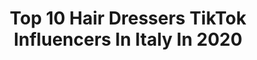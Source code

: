 ---
title: Top 10 Hair Dressers TikTok Influencers In Italy In 2020
description: >-
  Find top hair dressers TikTok influencers in Italy in 2020. Most popular hashtags: #hairstyle #dance #tutorial #estate.
platform: TikTok
profiles:
  - username: "virginia.curlygirl"
    fullname: >-
      Virginia ♥️
    location: "Italy"
    followers: 66801
    engagement: 1045
    commentsToLikes: 0.025124
    id: ck8f8n7my3g6a0j78vcegqul6
    verified: false
    hashtags: "#easycurls, #arrow, #hairbrush, #newtrend"
  - username: "laurabodini__"
    fullname: >-
      laurabodini__
    location: "Italy"
    followers: 9783
    engagement: 601
    commentsToLikes: 0.029571
    id: ckaftrrae6kyo0i78ayr9o3ux
    verified: false
    hashtags: "#hacks, #asmrmakeup, #makeuptips, #mascherina"
  - username: "veronica.marzullo"
    fullname: >-
      veronica.marzullo
    location: "Italy"
    followers: 42138
    engagement: 562
    commentsToLikes: 0.015112
    id: ck8vv7fmakzjk0j78l3vpstxx
    verified: false
    hashtags: "#sisters, #twins, #what, #twinsoftiktok"
  - username: "caniatti"
    fullname: >-
      Mattia
    location: "Italy"
    followers: 47237
    engagement: 2450
    commentsToLikes: 0.027274
    id: ck9f23o7abh220j78k83rhpm4
    verified: false
    hashtags: "#utilit, #twin, #occhiali, #dance"
  - username: "tit4lk3r"
    fullname: >-
      Teresa Tita Monoriti
    location: "Italy"
    followers: 33807
    engagement: 2143
    commentsToLikes: 0.046840
    id: ck9ewks0gn7jh0j78kp617yi3
    verified: false
    hashtags: "#edit, #chiesa, #estate, #tiktoker"
  - username: "jingherly"
    fullname: >-
      Jingherly 👸🏻
    location: "Italy"
    followers: 601197
    engagement: 1951
    commentsToLikes: 0.011237
    id: ck8j4g0oc21z90j78azm1x6pa
    verified: false
    hashtags: "#roomtour, #inmyroom, #sport, #glowup"
  - username: "tatianabogdanovaa"
    fullname: >-
      tatianabogdanovaa
    location: "Italy"
    followers: 3588
    engagement: 1308
    commentsToLikes: 0.034272
    id: ck9rd4b4uwbhf0j784asuh0gc
    verified: false
    hashtags: "#haircolor, #asmr, #hairhack, #bellaswan"
  - username: "nancywaves_official"
    fullname: >-
      Nancy Waves
    location: "Italy"
    followers: 5709
    engagement: 1485
    commentsToLikes: 0.026547
    id: ck81qqt1pj2b90j781qmocwhw
    verified: false
    hashtags: "#followers, #drawface, #salmon, #mermaidmelody"
  - username: "iamlapia"
    fullname: >-
      LaPia👑
    location: "Italy"
    followers: 3061
    engagement: 1107
    commentsToLikes: 0.090403
    id: cka6jgn4luq6m0i783o5klcy4
    verified: false
    hashtags: "#denisdosio, #houseparty, #capellliricci, #clown"
  - username: "micole_larosa"
    fullname: >-
      micole_larosa
    location: "Italy"
    followers: 22731
    engagement: 1182
    commentsToLikes: 0.054077
    id: ck8f8n72k3g2v0j785vf2n0co
    verified: false
    hashtags: "#bestcostumeever, #dammiiltempo, #funny, #basso"
---